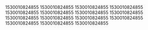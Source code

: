 1530010824855
1530010824855
1530010824855
1530010824855
1530010824855
1530010824855
1530010824855
1530010824855
1530010824855
1530010824855
1530010824855
1530010824855
1530010824855
1530010824855
1530010824855